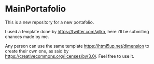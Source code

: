 # MainPortafolio

This is a new repository for a new portafolio.

I used a template done by https://twitter.com/ajlkn, here i'll be submiting chances made by me.

Any person can use the same template https://html5up.net/dimension to create their own one, as said by https://creativecommons.org/licenses/by/3.0/. Feel free to use it.
